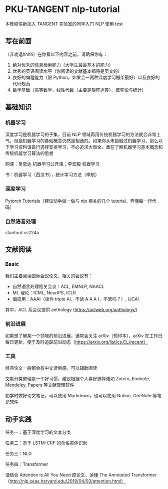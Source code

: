 # PKU-TANGENT nlp-tutorial

本教程供新加入 TANGENT 实验室的同学入门 NLP 使用
test



## 写在前面

（非劝退hhhh）在你看以下内容之前，请确保你有：

1. 绝对优秀的信息检索能力（大学生最最基本的能力）
2. 优秀的英语阅读水平（你阅读的文献基本都将是英文的）
3. 良好的编程能力（限 Python，如果会一两种深度学习框架最好）以及良好的代码规范
4. 数学基础（高等数学、线性代数（主要是矩阵运算）、概率论与统计）



## 基础知识

### 机器学习

深度学习是机器学习的子集，目前 NLP 领域再用传统机器学习的方法就会非常土气，但是机器学习的基础概念仍然是相通的。如果你从未接触过机器学习，那么以下学习资料请自行选择安排学习，不必追求大而全，重在了解机器学习基本概念和传统机器学习算法的思想

网课：吴恩达 机器学习公开课；李宏毅 机器学习

书：机器学习（西瓜书），统计学习方法（李航）

### 深度学习



Pytorch Tutorials（建议动手做一做与 nlp 相关的几个 tutorial，弄懂每一行代码）

### 自然语言处理

stanford cs224n



## 文献阅读

### Basic

我们主要阅读国际会议论文，相关的会议有：

- 自然语言处理相关会议：ACL, EMNLP, NAACL
- ML 理论：ICML, NeurIPS, ICLR
- 偏应用：AAAI（读作 triple AI，不读 A A A I，不累吗？）, IJCAI

其中，ACL 系会议提供 anthology (https://aclweb.org/anthology/)

### 前沿进展

如果想了解某一个领域的前沿进展，通常会关注 arXiv（预印本），arXiv 在工作日每日更新，便于及时追踪前沿动态（https://arxiv.org/list/cs.CL/recent）

### 工具

经典论文一般都会有中文读后感，可以辅助阅读

文献分类整理是一个好习惯，建议根据个人喜好选择诸如 Zotero, Endnote, Mendeley, Papers 等文献管理软件

初学时做好论文笔记，可以使用 Markdown，也可以使用 Notion, OneNote 等笔记软件





## 动手实践

任务一：基于深度学习的文本分类



任务二：基于 LSTM-CRF 的命名实体识别



任务三：NLG



任务四：Transformer

请结合 Attention Is All You Need 原论文，读懂 The Annotated Transformer（http://nlp.seas.harvard.edu/2018/04/03/attention.html）
